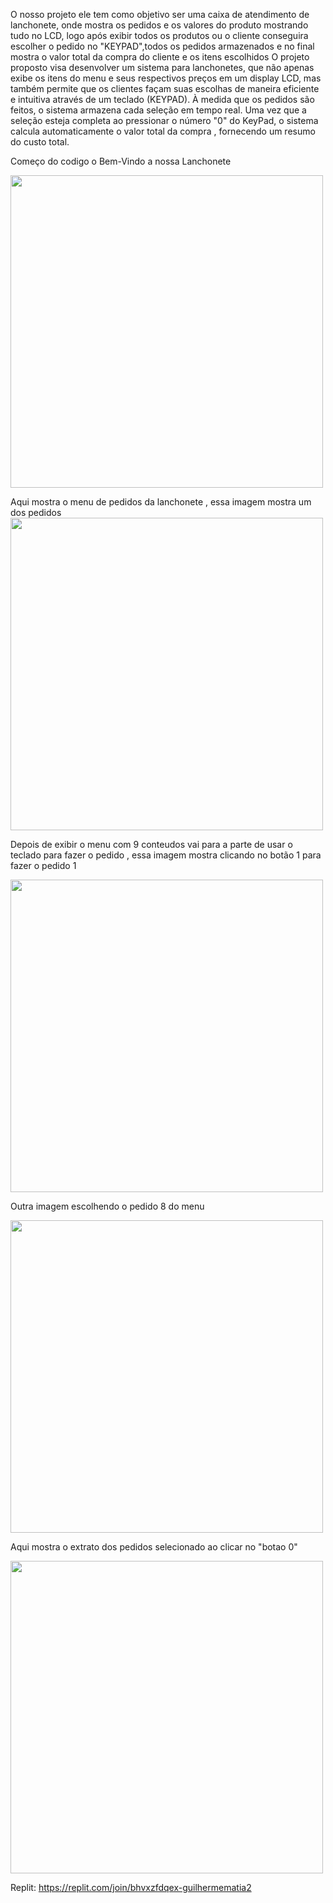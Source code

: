 O nosso projeto ele tem como objetivo ser uma caixa de atendimento de lanchonete, onde mostra os pedidos e os valores do produto mostrando tudo no LCD, logo após exibir todos os produtos ou o cliente conseguira escolher o pedido no "KEYPAD",todos os pedidos armazenados e no final mostra o valor total da compra do cliente e os itens escolhidos
O projeto proposto visa desenvolver um sistema para lanchonetes, que não apenas exibe os itens do menu e seus respectivos preços em um display LCD, mas também permite que os clientes façam suas escolhas de maneira eficiente e intuitiva através de um teclado (KEYPAD). À medida que os pedidos são feitos, o sistema armazena cada seleção em tempo real. Uma vez que a seleção esteja completa ao pressionar o número "0" do KeyPad, o sistema calcula automaticamente o valor total da compra , fornecendo um resumo do custo total.

Começo do codigo o Bem-Vindo a nossa Lanchonete

<image src = "1_AS.png" height="500">

Aqui mostra o menu de pedidos da lanchonete , essa imagem mostra um dos pedidos 
<image src = "2_AS.png" height="500">

Depois de exibir o menu com 9 conteudos vai para a parte de usar o teclado para fazer o pedido , essa imagem mostra clicando no botão 1 para fazer o pedido 1

<image src = "3_AS.png" height="500">

Outra imagem escolhendo o pedido 8 do menu 

<image src = "4_AS.png" height="500">

Aqui mostra o extrato dos pedidos selecionado ao clicar no "botao 0"

<image src = "5_AS.png" height="500">

Replit: https://replit.com/join/bhvxzfdqex-guilhermematia2
